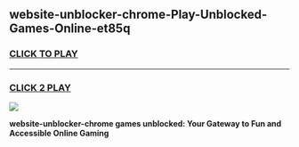 
## website-unblocker-chrome-Play-Unblocked-Games-Online-et85q
<h3>
<a href="https://premium76.site?title=website-unblocker-chrome&ref=25A">CLICK TO PLAY</a></h3>
<hr>

<h3>
<a href="https://premium76.site?title=website-unblocker-chrome&ref=25A">CLICK 2 PLAY</a>
  
</h3>

<a href="https://premium76.site?title=website-unblocker-chrome&ref=25A"><img src="https://clearcache.store/games.png"></a>


**website-unblocker-chrome games unblocked: Your Gateway to Fun and Accessible Online Gaming**
